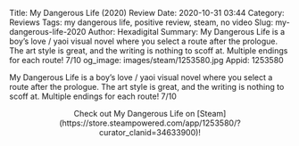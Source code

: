 Title: My Dangerous Life (2020) Review
Date: 2020-10-31 03:44
Category: Reviews
Tags: my dangerous life, positive review, steam, no video
Slug: my-dangerous-life-2020
Author: Hexadigital
Summary: My Dangerous Life is a boy’s love / yaoi visual novel where you select a route after the prologue. The art style is great, and the writing is nothing to scoff at. Multiple endings for each route! 7/10
og_image: images/steam/1253580.jpg
Appid: 1253580

My Dangerous Life is a boy’s love / yaoi visual novel where you select a route after the prologue. The art style is great, and the writing is nothing to scoff at. Multiple endings for each route! 7/10

<center>Check out My Dangerous Life on [Steam](https://store.steampowered.com/app/1253580/?curator_clanid=34633900)!</center>